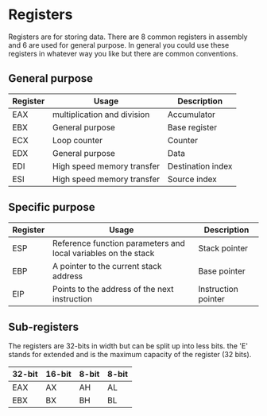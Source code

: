 # Registers
Registers are for storing data. There are 8 common registers in assembly and 6 are used for general purpose.
In general you could use these registers in whatever way you like but there are common conventions.

## General purpose
| Register  | Usage                                 | Description       |
|-----------|---------------------------------------|-------------------|
| EAX       | multiplication and division           | Accumulator       |
| EBX       | General purpose                       | Base register     |
| ECX       | Loop counter                          | Counter           |
| EDX       | General purpose                       | Data              |
| EDI       | High speed memory transfer            | Destination index |
| ESI       | High speed memory transfer            | Source index      |


## Specific purpose
| Register | Usage                                                          | Description           |
|----------|----------------------------------------------------------------|-----------------------|
| ESP      | Reference function parameters and local variables on the stack | Stack pointer         |
| EBP      | A pointer to the current stack address                         | Base pointer          |
| EIP      | Points to the address of the next instruction                  | Instruction pointer   |


## Sub-registers
The registers are 32-bits in width but can be split up into less bits. the 'E' stands for extended and is the maximum capacity of the register (32 bits).

| 32-bit  | 16-bit | 8-bit | 8-bit  |
|---------|--------|-------|--------|
| EAX     | AX     | AH    | AL     |
| EBX     | BX     | BH    | BL     |
